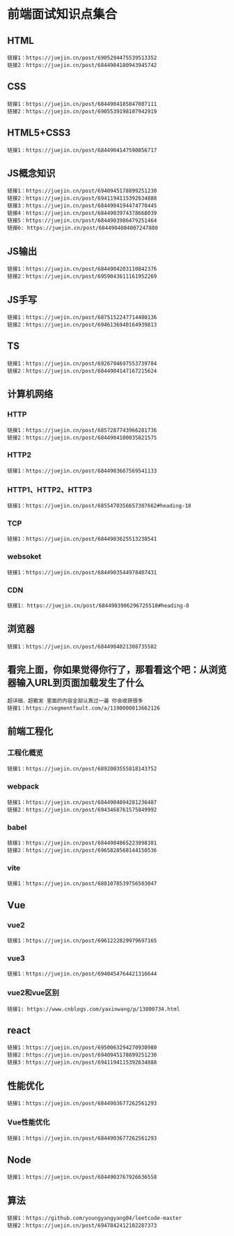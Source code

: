 # 前端面试知识点集合

## HTML 
    链接1：https://juejin.cn/post/6905294475539513352
    链接2：https://juejin.cn/post/6844904180943945742
## CSS
    链接1：https://juejin.cn/post/6844904185847087111
    链接2：https://juejin.cn/post/6905539198107942919
## HTML5+CSS3
    链接1：https://juejin.cn/post/6844904147590856717

## JS概念知识
    链接1：https://juejin.cn/post/6940945178899251230
    链接2：https://juejin.cn/post/6941194115392634888
    链接3：https://juejin.cn/post/6844904194474770445
    链接4：https://juejin.cn/post/6844903974378668039
    链接5：https://juejin.cn/post/6844903986479251464
    链接6: https://juejin.cn/post/6844904004007247880
## JS输出
    链接1：https://juejin.cn/post/6844904203110842376
    链接2：https://juejin.cn/post/6959043611161952269
## JS手写
    链接1：https://juejin.cn/post/6875152247714480136
    链接2：https://juejin.cn/post/6946136940164939813
## TS
    链接1：https://juejin.cn/post/6926794697553739784
    链接2：https://juejin.cn/post/6844904147167215624
## 计算机网络
### HTTP
    链接1：https://juejin.cn/post/6857287743966281736
    链接2：https://juejin.cn/post/6844904100035821575
### HTTP2
    链接1：https://juejin.cn/post/6844903667569541133
### HTTP1、HTTP2、HTTP3
    链接1：https://juejin.cn/post/6855470356657307662#heading-18
### TCP
    链接1：https://juejin.cn/post/6844903625513238541
### websoket
    链接1：https://juejin.cn/post/6844903544978407431
### CDN
    链接1: https://juejin.cn/post/6844903906296725518#heading-0
## 浏览器
    链接1：https://juejin.cn/post/6844904021308735502
## 看完上面，你如果觉得你行了，那看看这个吧：从浏览器输入URL到页面加载发生了什么
    超详细、超散发 里面的内容全部认真过一遍 你会收获很多
    链接1：https://segmentfault.com/a/1190000013662126
## 前端工程化
### 工程化概览
    链接1：https://juejin.cn/post/6892003555818143752
### webpack
    链接1：https://juejin.cn/post/6844904094281236487
    链接2：https://juejin.cn/post/6943468761575849992
### babel
    链接1：https://juejin.cn/post/6844904065223098381
    链接2：https://juejin.cn/post/6965828568144150536
### vite
    链接1：https://juejin.cn/post/6881078539756503047
## Vue
### vue2
    链接1：https://juejin.cn/post/6961222829979697165
### vue3
    链接1：https://juejin.cn/post/6940454764421316644
### vue2和vue区别
    链接1: https://www.cnblogs.com/yaxinwang/p/13800734.html
## react
    链接1：https://juejin.cn/post/6950063294270930980
    链接2：https://juejin.cn/post/6940945178899251230
    链接3：https://juejin.cn/post/6941194115392634888
## 性能优化
    链接1：https://juejin.cn/post/6844903677262561293
### Vue性能优化
    链接1：https://juejin.cn/post/6844903677262561293
## Node
    链接1：https://juejin.cn/post/6844903767926636558
## 算法
    链接1：https://github.com/youngyangyang04/leetcode-master
    链接2：https://juejin.cn/post/6947842412102287373
